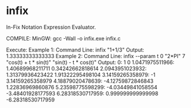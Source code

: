 infix
=====

In-Fix Notation Expression Evaluator.

COMPILE:
  MinGW:
    gcc -Wall -o infix.exe infix.c


Execute:
  Example 1:
    Command Line:
      infix "1+1/3"
    Output:
      1.33333333333333
  Example 2:
    Command Line:
      infix --param t 0 "2*PI" 7 "cos(t) + t * sin(t)" "sin(t) - t * cos(t)"
    Output:
      0: 1 0
      1.0471975511966: 1.40689968211711 0.34242662818614
      2.0943951023932: 1.31379936423422 1.91322295498104
      3.14159265358979: -1 3.14159265358979
      4.18879020478639: -4.12759872846843 1.22836969860876
      5.23598775598299: -4.03449841058554 -3.48401928177593
      6.28318530717959: 0.999999999999998 -6.28318530717959

